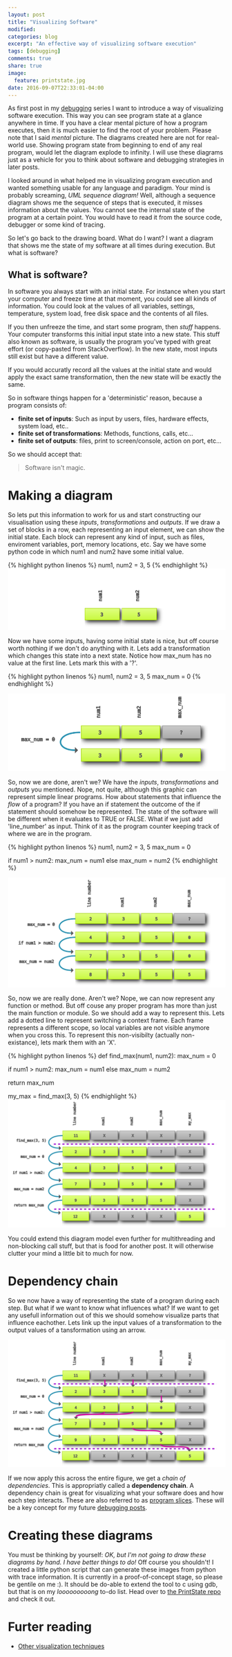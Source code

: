 ```yaml
---
layout: post
title: "Visualizing Software"
modified:
categories: blog
excerpt: "An effective way of visualizing software execution"
tags: [debugging]
comments: true
share: true
image:
  feature: printstate.jpg
date: 2016-09-07T22:33:01-04:00
---
```


As first post in my [debugging](/tags/#debugging) series I want to introduce a way of visualizing software execution.
This way you can see program state at a glance anywhere in time.
If you have a clear mental picture of how a program executes, then it is much easier to find the root of your problem.
Please note that I said _mental_ picture. The diagrams created here are not for real-world use.
Showing program state from beginning to end of any real program, would let the diagram explode to infinity.
I will use these diagrams just as a vehicle for you to think about software and debugging strategies in later posts.

I looked around in what helped me in visualizing program execution and wanted something usable for any language and paradigm.
Your mind is probably screaming, _UML sequence diagram!_
Well, although a sequence diagram shows me the sequence of steps that is executed, it misses information about the values.
You cannot see the internal state of the program at a certain point.
You would have to read it from the source code, debugger or some kind of tracing.

So let's go back to the drawing board.
What do I want? I want a diagram that shows me the state of my software at all times during execution.
But what is software?

## What is software? #

In software you always start with an initial state.
For instance when you start your computer and freeze time at that moment, you could see all kinds of information.
You could look at the values of all variables, settings, temperature, system load, free disk space and the contents of all files.

If you then unfreeze the time, and start some program, then _stuff_ happens.
Your computer transforms this initial input state into a new state.
This stuff also known as software, is usually the program you've typed with great effort (or copy-pasted from StackOverflow).
In the new state, most inputs still exist but have a different value.

If you would accuratly record all the values at the initial state and would apply the exact same transformation, then the new state will be exactly the same.

So in software things happen for a 'deterministic' reason, because a program consists of:
* __finite set of inputs__: Such as input by users, files, hardware effects, system load, etc..
* __finite set of transformations__: Methods, functions, calls, etc...
* __finite set of outputs__: files, print to screen/console, action on port, etc...

So we should accept that:

> Software isn't magic.

# Making a diagram

So lets put this information to work for us and start constructing our visualisation using these _inputs_, _transformations_ and _outputs_.
If we draw a set of blocks in a row, each representing an input element, we can show the initial state.
Each block can represent any kind of input, such as files, enviroment variables, port, memory locations, etc.
Say we have some python code in which num1 and num2 have some initial value.

{% highlight python linenos %}
num1, num2 = 3, 5
{% endhighlight %}
![row of inputs representing initial state](/images/visualizing-software/inputs_only.svg)

Now we have some inputs, having some initial state is nice, but off course worth nothing if we don't do anything with it.
Lets add a transformation which changes this state into a next state.
Notice how max_num has no value at the first line. Lets mark this with a '?'.

{% highlight python linenos %}
num1, num2 = 3, 5
max_num = 0
{% endhighlight %}

![First transformation](/images/visualizing-software/first_transform.svg)

So, now we are done, aren't we? We have the _inputs_, _transformations_ and _outputs_ you mentioned.
Nope, not quite, although this graphic can represent simple linear programs.
How about statements that influence the _flow_ of a program?
If you have an if statement the outcome of the if statement should somehow be represented.
The state of the software will be different when it evaluates to TRUE or FALSE.
What if we just add 'line_number' as input.
Think of it as the program counter keeping track of where we are in the program.

{% highlight python linenos %}
num1, num2 = 3, 5
max_num = 0

if num1 > num2:
   max_num = num1
else
   max_num = num2
{% endhighlight %}

![First flow_condition](/images/visualizing-software/first_flow_condition.svg)

So, now we are really done. Aren't we? Nope, we can now represent any function or method.
But off couse any proper program has more than just the main function or module.
So we should add a way to represent this.
Lets add a dotted line to represent switching a context frame.
Each frame represents a different scope, so local variables are not visible anymore when you cross this.
To represent this non-visibilty (actually non-existance), lets mark them with an 'X'.


{% highlight python linenos %}
def find_max(num1, num2):
   max_num = 0

   if num1 > num2:
      max_num = num1
   else
      max_num = num2

   return max_num

my_max = find_max(3, 5)
{% endhighlight %}
![first context switch](/images/visualizing-software/first_context_switch.svg)


You could extend this diagram model even further for multithreading and non-blocking call stuff,
but that is food for another post. It will otherwise clutter your mind a little bit to much for now.

# Dependency chain

So we now have a way of representing the state of a program during each step.
But what if we want to know what influences what?
If we want to get any usefull information out of this we should somehow visualize parts that influence eachother.
Lets link up the input values of a transformation to the output values of a tansformation using an arrow.

![first dependency chain](/images/visualizing-software/first_dependency_chain.svg)

If we now apply this across the entire figure, we get a _chain of dependencies_.
This is appropriatly called a __dependency chain__.
A dependency chain is great for visualizing what your software does and how each step interacts.
These are also referred to as [program slices](https://en.wikipedia.org/wiki/Program_slicing).
These will be a key concept for my future [debugging posts](/tags/#debugging).

# Creating these diagrams

You must be thinking by yourself:
 _OK, but I'm not going to draw these diagrams by hand. I have better things to do!_
Off course you shouldn't! I created a little python script that can generate these images from python with trace information.
It is currently in a proof-of-concept stage, so please be gentile on me :).
It should be do-able to extend the tool to c using gdb, but that is on my _looooooooong_ to-do list.
Head over to [the PrintState repo](https://www.github.com/spoorcc/PrintState) and check it out.

# Furter reading

- [Other visualization techniques](http://citeseerx.ist.psu.edu/viewdoc/download?doi=10.1.1.141.620&rep=rep1&type=pdf)


